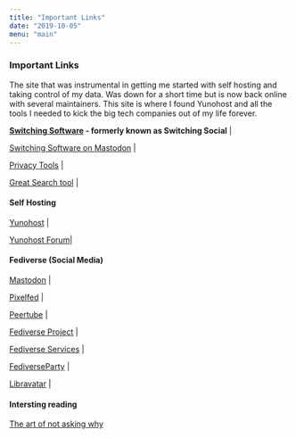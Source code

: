 ```yaml
---
title: "Important Links"
date: "2019-10-05"
menu: "main"
---
```

### Important Links
The site that was instrumental in getting me started with self hosting and taking control of my data. Was down for a short time but is now back online with several maintainers. This site is where I found Yunohost and all the tools I needed to kick the big tech companies out of my life forever.

**[Switching Software](https://switching.software/) - formerly known as Switching Social** | 

[Switching Software on Mastodon](@switchingsoftware@mstdn.swiso.org ) | 

[Privacy Tools](https://www.privacytools.io/) | 

[Great Search tool](https://stoptrackingus.io/) |



#### Self Hosting
[Yunohost](https://yunohost.org) | 

[Yunohost Forum](https://forum.yunohost.org/)| 


#### Fediverse (Social Media)
[Mastodon](https://joinmastodon.org) | 

[Pixelfed](https://pixelfed.org) | 

[Peertube](https://joinpeertube.org/en) | 

[Fediverse Project](https://fediverse.project) | 

[Fediverse Services](https://fediverse.services) | 

[FediverseParty](https://www.fediverse.party/) | 

[Libravatar](https://www.libravatar.org/) | 


#### Intersting reading
[The art of not asking why](https://joshrollinswrites.com/)